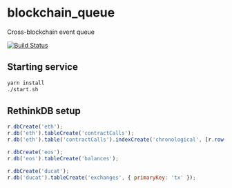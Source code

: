 # blockchain_queue
Cross-blockchain event queue

[![Build Status](https://travis-ci.org/DucaturFw/blockchain_queue.svg?branch=master)](https://travis-ci.org/DucaturFw/blockchain_queue)

## Starting service
```bash
yarn install
./start.sh
```

## RethinkDB setup
```js
r.dbCreate('eth');
r.db('eth').tableCreate('contractCalls');
r.db('eth').table('contractCalls').indexCreate('chronological', [r.row('blockNumber'), r.row('logIndex')]);

r.dbCreate('eos');
r.db('eos').tableCreate('balances');

r.dbCreate('ducat');
r.db('ducat').tableCreate('exchanges', { primaryKey: 'tx' });
```
